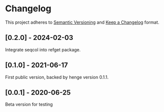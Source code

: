 # Changelog

This project adheres to [Semantic Versioning](https://semver.org/spec/v2.0.0.html) and [Keep a Changelog](https://keepachangelog.com/en/1.0.0/) format. 

## [0.2.0] - 2024-02-03

Integrate seqcol into refget package.

## [0.1.0] - 2021-06-17

First public version, backed by henge version 0.1.1.

## [0.0.1] - 2020-06-25

Beta version for testing
